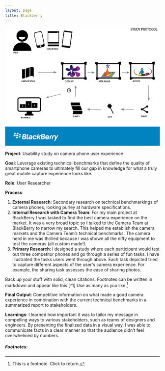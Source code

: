 ```yaml
---
layout: page
title: Blackberry
---
```


![blackberry](/images/camera_protocol_diagram.png)


**Project**: Usability study on camera phone user experience


**Goal**: Leverage existing technical benchmarks that define the quality of smartphone cameras to ultimately fill our gap in knowledge for what a truly great mobile capture experience looks like.

**Role**: User Researcher

**Process**:

1. **External Research**: Secondary research on technical benchmarkings of camera phones, looking purley at hardware specifications.
2. **Internal Research with Camera Team**: For my main project at BlackBerry I was tasked to find the best camera experience on the market. It was a very broad topic so I talked to the Camera Team at BlackBerry to narrow my search. This helped me establish the camera markets and the Camera Team’s technical benchmarks. The camera nerd in me was thrilled because I was shown all the nifty equipment to test the cameras (all custom made!).
3. **Primary Research**: I designed a study where each participant would test out three competitor phones and go through a series of fun tasks. I have illustrated the tasks users went through above. Each task depicted tried to capture different aspects of the user's camera experience. For example, the sharing task assesses the ease of sharing photos.

Back up your stuff with solid, clean citations. Footnotes can be written in markdown and appear like this.[^1] Use as many as you like.[^2]

**Final Output**: Competitive information on what made a good camera experience in combination with the current technical benchmarks in a summarized report to stakeholders.


**Learnings**:
I learned how important it was to tailor my message in compelling ways to various stakeholders, such as teams of designers and engineers. By presenting the finalized data in a visual way, I was able to communicate facts in a clear manner so that the audience didn’t feel overwhelmed by numbers.


##### Footnotes:

[^2]: This is a footnote. Click to return.
